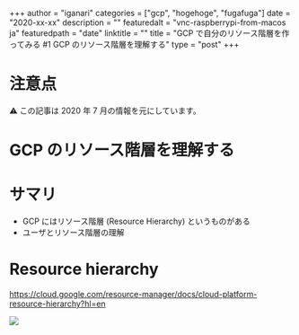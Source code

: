 +++
author = "iganari"
categories = ["gcp", "hogehoge", "fugafuga"]
date = "2020-xx-xx"
description = ""
featuredalt = "vnc-raspberrypi-from-macos ja"
featuredpath = "date"
linktitle = ""
title = "GCP で自分のリソース階層を作ってみる #1 GCP のリソース階層を理解する"
type = "post"
+++

# 注意点

:warning: この記事は 2020 年 7 月の情報を元にしています。

# GCP のリソース階層を理解する

# サマリ

+ GCP にはリソース階層 (Resource Hierarchy) というものがある
+ ユーザとリソース階層の理解

# Resource hierarchy

https://cloud.google.com/resource-manager/docs/cloud-platform-resource-hierarchy?hl=en

![](https://cloud.google.com/resource-manager/img/cloud-folders-hierarchy.png)
